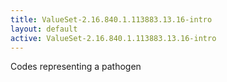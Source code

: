 ```yaml
---
title: ValueSet-2.16.840.1.113883.13.16-intro
layout: default
active: ValueSet-2.16.840.1.113883.13.16-intro
---
```


Codes representing a pathogen